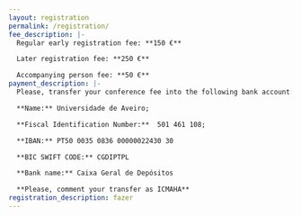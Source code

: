 ```yaml
---
layout: registration
permalink: /registration/
fee_description: |-
  Regular early registration fee: **150 €**

  Later registration fee: **250 €**  

  Accompanying person fee: **50 €**
payment_description: |-
  Please, transfer your conference fee into the following bank account:  

  **Name:** Universidade de Aveiro; 

  **Fiscal Identification Number:**  501 461 108;

  **IBAN:** PT50 0035 0836 00000022430 30 

  **BIC SWIFT CODE:** CGDIPTPL

  **Bank name:** Caixa Geral de Depósitos 

  **Please, comment your transfer as ICMAHA**
registration_description: fazer
---
```


